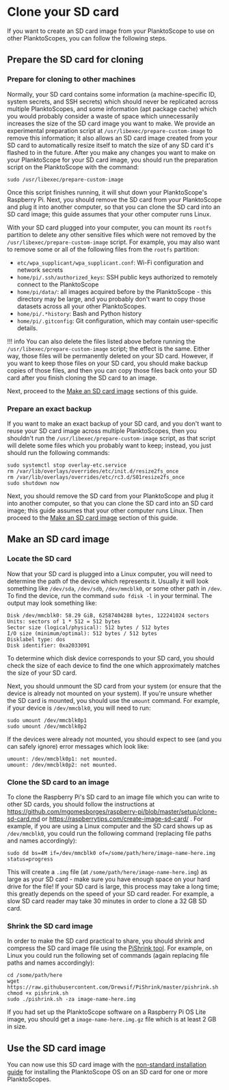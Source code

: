# Clone your SD card

If you want to create an SD card image from your PlanktoScope to use on other PlanktoScopes, you can follow the following steps.

## Prepare the SD card for cloning

### Prepare for cloning to other machines

Normally, your SD card contains some information (a machine-specific ID, system secrets, and SSH secrets) which should never be replicated across multiple PlanktoScopes, and some information (apt package cache) which you would probably consider a waste of space which unnecessarily increases the size of the SD card image you want to make. We provide an experimental preparation script at `/usr/libexec/prepare-custom-image` to remove this information; it also allows an SD card image created from your SD card to automatically resize itself to match the size of any SD card it's flashed to in the future. After you make any changes you want to make on your PlanktoScope for your SD card image, you should run the preparation script on the PlanktoScope with the command:

```
sudo /usr/libexec/prepare-custom-image
```

Once this script finishes running, it will shut down your PlanktoScope's Raspberry Pi. Next, you should remove the SD card from your PlanktoScope and plug it into another computer, so that you can clone the SD card into an SD card image; this guide assumes that your other computer runs Linux.

With your SD card plugged into your computer, you can mount its `rootfs` partition to delete any other sensitive files which were not removed by the `/usr/libexec/prepare-custom-image` script. For example, you may also want to remove some or all of the following files from the `rootfs` partition:

- `etc/wpa_supplicant/wpa_supplicant.conf`: Wi-Fi configuration and network secrets
- `home/pi/.ssh/authorized_keys`: SSH public keys authorized to remotely connect to the PlanktoScope
- `home/pi/data/`: all images acquired before by the PlanktoScope - this directory may be large, and you probably don't want to copy those datasets across all your other PlanktoScopes.
- `home/pi/.*history`: Bash and Python history
- `home/pi/.gitconfig`: Git configuration, which may contain user-specific details.

!!! info
    You can also delete the files listed above before running the `/usr/libexec/prepare-custom-image` script; the effect is the same. Either way, those files will be permanently deleted on your SD card. However, if you want to keep those files on your SD card, you should make backup copies of those files, and then you can copy those files back onto your SD card after you finish cloning the SD card to an image.

Next, proceed to the [Make an SD card image](#make-an-sd-card-image) sections of this guide.

### Prepare an exact backup

If you want to make an exact backup of your SD card, and you don't want to reuse your SD card image across multiple PlanktoScopes, then you shouldn't run the `/usr/libexec/prepare-custom-image` script, as that script will delete some files which you probably want to keep; instead, you just should run the following commands:

```
sudo systemctl stop overlay-etc.service
rm /var/lib/overlays/overrides/etc/init.d/resize2fs_once
rm /var/lib/overlays/overrides/etc/rc3.d/S01resize2fs_once
sudo shutdown now
```

Next, you should remove the SD card from your PlanktoScope and plug it into another computer, so that you can clone the SD card into an SD card image; this guide assumes that your other computer runs Linux. Then proceed to the [Make an SD card image](#make-an-sd-card-image) section of this guide.

## Make an SD card image

### Locate the SD card

Now that your SD card is plugged into a Linux computer, you will need to determine the path of the device which represents it. Usually it will look something like `/dev/sda`, `/dev/sdb`, `/dev/mmcblk0`, or some other path in `/dev`. To find the device, run the command `sudo fdisk -l` in your terminal. The output may look something like:

```
Disk /dev/mmcblk0: 58.29 GiB, 62587404288 bytes, 122241024 sectors
Units: sectors of 1 * 512 = 512 bytes
Sector size (logical/physical): 512 bytes / 512 bytes
I/O size (minimum/optimal): 512 bytes / 512 bytes
Disklabel type: dos
Disk identifier: 0xa2033091
```

To determine which disk device corresponds to your SD card, you should check the size of each device to find the one which approximately matches the size of your SD card.

Next, you should unmount the SD card from your system (or ensure that the device is already not mounted on your system). If you're unsure whether the SD card is mounted, you should use the `umount` command. For example, if your device is `/dev/mmcblk0`, you will need to run:

```
sudo umount /dev/mmcblk0p1
sudo umount /dev/mmcblk0p2
```

If the devices were already not mounted, you should expect to see (and you can safely ignore) error messages which look like:

```
umount: /dev/mmcblk0p1: not mounted.
umount: /dev/mmcblk0p2: not mounted.
```

### Clone the SD card to an image

To clone the Raspberry Pi's SD card to an image file which you can write to other SD cards, you should follow the instructions at <https://github.com/mgomesborges/raspberry-pi/blob/master/setup/clone-sd-card.md> or <https://raspberrytips.com/create-image-sd-card/> . For example, if you are using a Linux computer and the SD card shows up as `/dev/mmcblk0`, you could run the following command (replacing file paths and names accordingly):

```
sudo dd bs=4M if=/dev/mmcblk0 of=/some/path/here/image-name-here.img status=progress
```

This will create a `.img` file (at `/some/path/here/image-name-here.img`) as large as your SD card - make sure you have enough space on your hard drive for the file! If your SD card is large, this process may take a long time; this greatly depends on the speed of your SD card reader. For example, a slow SD card reader may take 30 minutes in order to clone a 32 GB SD card.

### Shrink the SD card image

In order to make the SD card practical to share, you should shrink and compress the SD card image file using the [PiShrink tool](https://github.com/Drewsif/PiShrink). For example, on Linux you could run the following set of commands (again replacing file paths and names accordingly):

```
cd /some/path/here
wget https://raw.githubusercontent.com/Drewsif/PiShrink/master/pishrink.sh
chmod +x pishrink.sh
sudo ./pishrink.sh -za image-name-here.img
```

If you had set up the PlanktoScope software on a Raspberry Pi OS Lite image, you should get a `image-name-here.img.gz` file which is at least 2 GB in size.

## Use the SD card image

You can now use this SD card image with the [non-standard installation guide](../setup/software/nonstandard-install.md) for installing the PlanktoScope OS on an SD card for one or more PlanktoScopes.
